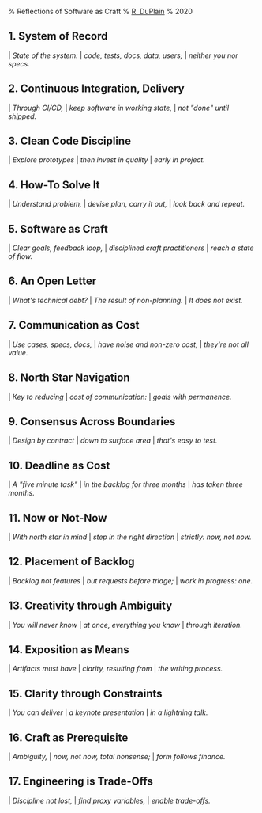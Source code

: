 % Reflections of Software as Craft
% [R. DuPlain](https://github.com/rduplain)
% 2020


## 1. System of Record

| _State of the system:_
| _code, tests, docs, data, users;_
| _neither you nor specs._


## 2. Continuous Integration, Delivery

| _Through CI/CD,_
| _keep software in working state,_
| _not "done" until shipped._


## 3. Clean Code Discipline

| _Explore prototypes_
| _then invest in quality_
| _early in project._


## 4. How-To Solve It

| _Understand problem,_
| _devise plan, carry it out,_
| _look back and repeat._


## 5. Software as Craft

| _Clear goals, feedback loop,_
| _disciplined craft practitioners_
| _reach a state of flow._


## 6. An Open Letter

| _What's technical debt?_
| _The result of non-planning._
| _It does not exist._


## 7. Communication as Cost

| _Use cases, specs, docs,_
| _have noise and non-zero cost,_
| _they're not all value._


## 8. North Star Navigation

| _Key to reducing_
| _cost of communication:_
| _goals with permanence._


## 9. Consensus Across Boundaries

| _Design by contract_
| _down to surface area_
| _that's easy to test._


## 10. Deadline as Cost

| _A "five minute task"_
| _in the backlog for three months_
| _has taken three months._


## 11. Now or Not-Now

| _With north star in mind_
| _step in the right direction_
| _strictly: now, not now._


## 12. Placement of Backlog

| _Backlog not features_
| _but requests before triage;_
| _work in progress: one._


## 13. Creativity through Ambiguity

| _You will never know_
| _at once, everything you know_
| _through iteration._


## 14. Exposition as Means

| _Artifacts must have_
| _clarity, resulting from_
| _the writing process._


## 15. Clarity through Constraints

| _You can deliver_
| _a keynote presentation_
| _in a lightning talk._


## 16. Craft as Prerequisite

| _Ambiguity,_
| _now, not now, total nonsense;_
| _form follows finance._


## 17. Engineering is Trade-Offs

| _Discipline not lost,_
| _find proxy variables,_
| _enable trade-offs._
